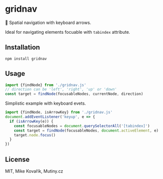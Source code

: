 # gridnav
🧭 Spatial navigation with keyboard arrows.

Ideal for navigating elements focuable with `tabindex` attribute.

## Installation

```
npm install gridnav
```

## Usage

```js
import {findNode} from './gridnav.js'
// direction can be 'left', 'right', 'up' or 'down'
const target = findNode(focusableNodes, currentNode, direction)
```

Simplistic example with keyboard evets.

```js
import {findNode, isArrowKey} from './gridnav.js'
document.addEventListener('keyup', e => {
  if (isArrowKey(e)) {
    const focusableNodes = document.querySelectorAll('[tabindex]')
    const target = findNode(focusableNodes, document.activeElement, e)
    target.node.focus()
  }
})
```

## License

MIT, Mike Kovařík, Mutiny.cz
